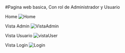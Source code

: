 #Pagina web basica, Con rol de Administrador y Usuario

Home
![Home](https://github.com/DanielLPdeJesus/Pagina-de-Libros---Jaydey/assets/167241633/75c784a9-e9cb-49da-b7f7-67ce2a2bc584)

Vista Admin
![VistaAdmin](https://github.com/DanielLPdeJesus/Pagina-de-Libros---Jaydey/assets/167241633/3459ced0-f7bf-4dbe-a731-d71e388c2ebe)

Vista Usuario
![vistaUser](https://github.com/DanielLPdeJesus/Pagina-de-Libros---Jaydey/assets/167241633/392484bb-0902-401c-9545-1a862a05da0e)

Vista Login
![Login](https://github.com/DanielLPdeJesus/Pagina-de-Libros---Jaydey/assets/167241633/68bd30ec-9666-408f-a490-57400374014a)


